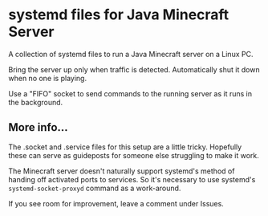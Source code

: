 # systemd files for Java Minecraft Server

A collection of systemd files to run a Java Minecraft server on a Linux PC.

Bring the server up only when traffic is detected. Automatically shut it down when no one is playing.

Use a "FIFO" socket to send commands to the running server as it runs in the background.

## More info...

The .socket and .service files for this setup are a little tricky. Hopefully these can serve as guideposts for someone else struggling to make it work.

The Minecraft server doesn't naturally support systemd's method of handing off activated ports to services. So it's necessary to use systemd's `systemd-socket-proxyd` command as a work-around.

If you see room for improvement, leave a comment under Issues.
